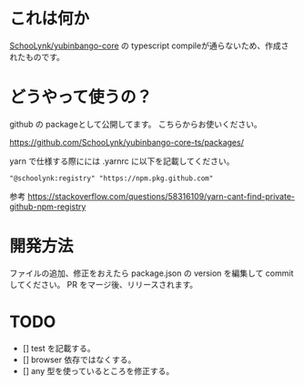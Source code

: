 # これは何か

[SchooLynk/yubinbango-core](https://github.com/SchooLynk/yubinbango-core) の typescript compileが通らないため、作成されたものです。

# どうやって使うの？

github の packageとして公開してます。
こちらからお使いください。

https://github.com/SchooLynk/yubinbango-core-ts/packages/

yarn で仕様する際にには .yarnrc に以下を記載してください。

```
"@schoolynk:registry" "https://npm.pkg.github.com"
```

参考
https://stackoverflow.com/questions/58316109/yarn-cant-find-private-github-npm-registry

# 開発方法

ファイルの追加、修正をおえたら package.json の version を編集して commitしてください。
PR をマージ後、リリースされます。

# TODO

- [] test を記載する。
- [] browser 依存ではなくする。
- [] any 型を使っているところを修正する。
